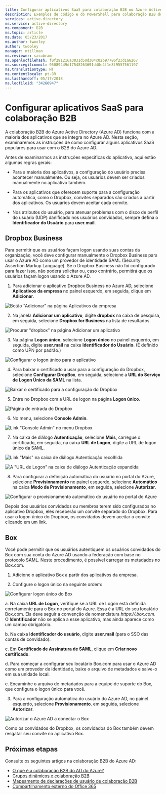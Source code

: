 ```yaml
---
title: Configurar aplicativos SaaS para colaboração B2B no Azure Active Directory | Microsoft Docs
description: Exemplos de código e do PowerShell para colaboração B2B do Azure Active Directory
services: active-directory
ms.service: active-directory
ms.component: B2B
ms.topic: article
ms.date: 05/23/2017
ms.author: twooley
author: twooley
manager: mtillman
ms.reviewer: sasubram
ms.openlocfilehash: f0f291216a3031d50d304c02b97786f23d1a6267
ms.sourcegitcommit: 96089449d17548263691d40e4f1e8f9557561197
ms.translationtype: HT
ms.contentlocale: pt-BR
ms.lasthandoff: 05/17/2018
ms.locfileid: "34266947"
---
```

# <a name="configure-saas-apps-for-b2b-collaboration"></a>Configurar aplicativos SaaS para colaboração B2B

A colaboração B2B do Azure Active Directory (Azure AD) funciona com a maioria dos aplicativos que se integra no Azure AD. Nesta seção, examinaremos as instruções de como configurar alguns aplicativos SaaS populares para usar com o B2B do Azure AD.

Antes de examinarmos as instruções específicas do aplicativo, aqui estão algumas regras gerais:

* Para a maioria dos aplicativos, a configuração do usuário precisa acontecer manualmente. Ou seja, os usuários devem ser criados manualmente no aplicativo também.

* Para os aplicativos que oferecem suporte para a configuração automática, como o Dropbox, convites separados são criados a partir dos aplicativos. Os usuários devem aceitar cada convite.

* Nos atributos do usuário, para atenuar problemas com o disco de perfil do usuário (UDP) danificado nos usuários convidados, sempre defina o **Identificador do Usuário** para **user.mail**.


## <a name="dropbox-business"></a>Dropbox Business

Para permitir que os usuários façam logon usando suas contas da organização, você deve configurar manualmente o Dropbox Business para usar o Azure AD como um provedor de identidade SAML (Security Assertion Markup Language). Se o Dropbox Business não foi configurado para fazer isso, não poderá solicitar ou, caso contrário, permitirá que os usuários façam logon usando o Azure AD.

1. Para adicionar o aplicativo Dropbox Business no Azure AD, selecione **Aplicativos da empresa** no painel esquerdo, em seguida, clique em **Adicionar**.

  ![Botão "Adicionar" na página Aplicativos da empresa](media/configure-saas-apps/add-dropbox.png)

2. Na janela **Adicionar um aplicativo**, digite **dropbox** na caixa de pesquisa, em seguida, selecione **Dropbox for Business** na lista de resultados.

  ![Procurar "dropbox" na página Adicionar um aplicativo](media/configure-saas-apps/add-app-dialog.png)

3. Na página **Logon único**, selecione **Logon único** no painel esquerdo, em seguida, digite **user.mail** na caixa **Identificador do Usuário**. (É definido como UPN por padrão.)

  ![Configurar o logon único para o aplicativo](media/configure-saas-apps/configure-app-sso.png)

4. Para baixar o certificado a usar para a configuração do Dropbox, selecione **Configurar DropBox**, em seguida, selecione a **URL do Serviço de Logon Único da SAML** na lista.

  ![Baixar o certificado para a configuração do Dropbox](media/configure-saas-apps/download-certificate.png)

5. Entre no Dropbox com a URL de logon na página **Logon único**.

  ![Página de entrada do Dropbox](media/configure-saas-apps/sign-in-to-dropbox.png)

6. No menu, selecione **Console Admin**.

  ![Link "Console Admin" no menu Dropbox](media/configure-saas-apps/dropbox-menu.png)

7. Na caixa de diálogo **Autenticação**, selecione **Mais**, carregue o certificado, em seguida, na caixa **URL de Logon**, digite a URL de logon único da SAML.

  ![Link "Mais" na caixa de diálogo Autenticação recolhida](media/configure-saas-apps/dropbox-auth-01.png)

  ![A "URL de Logon" na caixa de diálogo Autenticação expandida](media/configure-saas-apps/paste-single-sign-on-URL.png)

8. Para configurar a definição automática do usuário no portal do Azure, selecione **Provisionamento** no painel esquerdo, selecione **Automático** na caixa **Modo de Provisionamento**, em seguida, selecione **Autorizar**.

  ![Configurar o provisionamento automático do usuário no portal do Azure](media/configure-saas-apps/set-up-automatic-provisioning.png)

Depois dos usuários convidados ou membros terem sido configurados no aplicativo Dropbox, eles receberão um convite separado do Dropbox. Para usar o logon único do Dropbox, os convidados devem aceitar o convite clicando em um link.

## <a name="box"></a>Box
Você pode permitir que os usuários autentiquem os usuários convidados do Box com sua conta do Azure AD usando a federação com base no protocolo SAML. Neste procedimento, é possível carregar os metadados no Box.com.

1. Adicione o aplicativo Box a partir dos aplicativos da empresa.

2. Configure o logon único na seguinte ordem:

  ![Configurar logon único do Box](media/configure-saas-apps/configure-box-sso.png)

 a. Na caixa **URL de Logon**, verifique se a URL de Logon está definida corretamente para o Box no portal do Azure. Essa é a URL do seu locatário Box.com. Ela deve seguir a convenção de nomenclatura *https://.box.com*.  
 O **Identificador** não se aplica a esse aplicativo, mas ainda aparece como um campo obrigatório.

 b. Na caixa **Identificador do usuário**, digite **user.mail** (para o SSO das contas de convidado).

 c. Em **Certificado de Assinatura de SAML**, clique em **Criar novo certificado**.

 d. Para começar a configurar seu locatário Box.com para usar o Azure AD como um provedor de identidade, baixe o arquivo de metadados e salve-o em sua unidade local.

 e. Encaminhe o arquivo de metadados para a equipe de suporte do Box, que configura o logon único para você.

3. Para a configuração automática do usuário do Azure AD, no painel esquerdo, selecione **Provisionamento**, em seguida, selecione **Autorizar**.

  ![Autorizar o Azure AD a conectar o Box](media/configure-saas-apps/auth-azure-ad-to-connect-to-box.png)

Como os convidados do Dropbox, os convidados do Box também devem resgatar seu convite no aplicativo Box.

## <a name="next-steps"></a>Próximas etapas

Consulte os seguintes artigos na colaboração B2B do Azure AD:

- [O que é a colaboração B2B do AD do Azure?](what-is-b2b.md)
- [Grupos dinâmicos e colaboração B2B](use-dynamic-groups.md)
- [Mapeamento de declarações de usuário de colaboração B2B](claims-mapping.md)
- [Compartilhamento externo do Office 365](o365-external-user.md)

